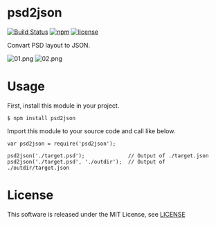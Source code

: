 # psd2json

[![Build Status](https://travis-ci.org/zprodev/psd2json.svg?branch=master)](https://travis-ci.org/zprodev/psd2json)
[![npm](https://img.shields.io/npm/v/psd2json.svg)](https://www.npmjs.com/package/psd2json)
[![license](https://img.shields.io/github/license/zprodev/psd2json.svg)](LICENSE)

Convart PSD layout to JSON.

![01.png](https://raw.githubusercontent.com/zprodev/psd2json/master/docs/img/01.png)
![02.png](https://raw.githubusercontent.com/zprodev/psd2json/master/docs/img/01.png)

# Usage

First, install this module in your project.

```
$ npm install psd2json
```

Import this module to your source code and call like below.

```
var psd2json = require('psd2json');

psd2json('./target.psd');              // Output of ./target.json
psd2json('./target.psd', './outdir');  // Output of ./outdir/target.json
```

# License

This software is released under the MIT License, see [LICENSE](LICENSE)